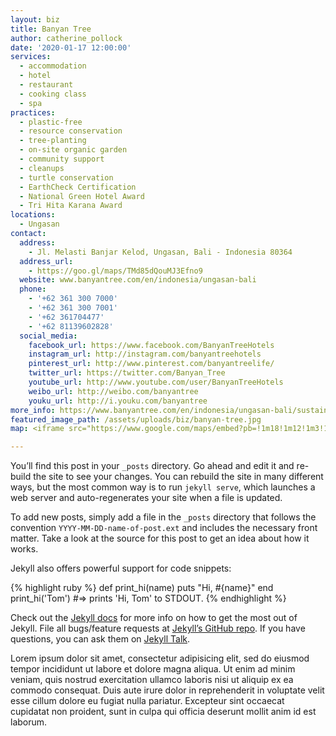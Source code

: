 ```yaml
---
layout: biz
title: Banyan Tree
author: catherine_pollock
date: '2020-01-17 12:00:00'
services:
  - accommodation
  - hotel
  - restaurant
  - cooking class
  - spa
practices:
  - plastic-free
  - resource conservation
  - tree-planting
  - on-site organic garden
  - community support
  - cleanups
  - turtle conservation
  - EarthCheck Certification
  - National Green Hotel Award
  - Tri Hita Karana Award
locations:
  - Ungasan
contact:
  address:
    - Jl. Melasti Banjar Kelod, Ungasan, Bali - Indonesia 80364
  address_url:
    - https://goo.gl/maps/TMd85dQouMJ3Efno9
  website: www.banyantree.com/en/indonesia/ungasan-bali
  phone:
    - '+62 361 300 7000'
    - '+62 361 300 7001'
    - '+62 361704477'
    - '+62 81139602828'
  social_media:
    facebook_url: https://www.facebook.com/BanyanTreeHotels
    instagram_url: http://instagram.com/banyantreehotels
    pinterest_url: http://www.pinterest.com/banyantreelife/
    twitter_url: https://twitter.com/Banyan_Tree
    youtube_url: http://www.youtube.com/user/BanyanTreeHotels
    weibo_url: http://weibo.com/banyantree
    youku_url: http://i.youku.com/banyantree
more_info: https://www.banyantree.com/en/indonesia/ungasan-bali/sustainability
featured_image_path: /assets/uploads/biz/banyan-tree.jpg
map: <iframe src="https://www.google.com/maps/embed?pb=!1m18!1m12!1m3!1d3942.363807988442!2d115.15708231545243!3d-8.845679993648126!2m3!1f0!2f0!3f0!3m2!1i1024!2i768!4f13.1!3m3!1m2!1s0x2dd25b11fffcae07%3A0x7e5477c107cdd31d!2sBanyan%20Tree%20Ungasan%20Bali!5e0!3m2!1sen!2ses!4v1579351977371!5m2!1sen!2ses" width="600" height="450" frameborder="0" style="border:0;" allowfullscreen=""></iframe>

---
```

You’ll find this post in your `_posts` directory. Go ahead and edit it and re-build the site to see your changes. You can rebuild the site in many different ways, but the most common way is to run `jekyll serve`, which launches a web server and auto-regenerates your site when a file is updated.

To add new posts, simply add a file in the `_posts` directory that follows the convention `YYYY-MM-DD-name-of-post.ext` and includes the necessary front matter. Take a look at the source for this post to get an idea about how it works.

Jekyll also offers powerful support for code snippets:

{% highlight ruby %}
def print_hi(name)
  puts "Hi, #{name}"
end
print_hi('Tom')
#=> prints 'Hi, Tom' to STDOUT.
{% endhighlight %}

Check out the [Jekyll docs][jekyll-docs] for more info on how to get the most out of Jekyll. File all bugs/feature requests at [Jekyll’s GitHub repo][jekyll-gh]. If you have questions, you can ask them on [Jekyll Talk][jekyll-talk].

[jekyll-docs]: https://jekyllrb.com/docs/home
[jekyll-gh]:   https://github.com/jekyll/jekyll
[jekyll-talk]: https://talk.jekyllrb.com/

Lorem ipsum dolor sit amet, consectetur adipisicing elit, sed do eiusmod tempor incididunt ut labore et dolore magna aliqua. Ut enim ad minim veniam, quis nostrud exercitation ullamco laboris nisi ut aliquip ex ea commodo consequat. Duis aute irure dolor in reprehenderit in voluptate velit esse cillum dolore eu fugiat nulla pariatur. Excepteur sint occaecat cupidatat non proident, sunt in culpa qui officia deserunt mollit anim id est laborum.
